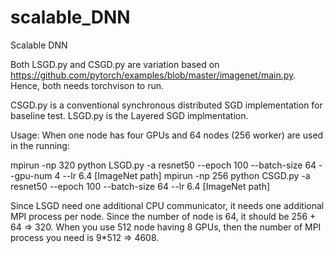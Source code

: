 # scalable_DNN
Scalable DNN

Both LSGD.py and CSGD.py are variation based on https://github.com/pytorch/examples/blob/master/imagenet/main.py.
Hence, both needs torchvison to run.

CSGD.py is a conventional synchronous distributed SGD implementation for baseline test.
LSGD.py is the Layered SGD implmentation.

Usage:
When one node has four GPUs and 64 nodes (256 worker) are used in the running:

mpirun -np 320 python LSGD.py -a resnet50 --epoch 100 --batch-size 64 --gpu-num 4 --lr 6.4 [ImageNet path]
mpirun -np 256 python CSGD.py -a resnet50 --epoch 100 --batch-size 64 --lr 6.4 [ImageNet path]


Since LSGD need one additional CPU communicator, it needs one additional MPI process per node.
Since the number of node is 64, it should be 256 + 64 => 320.
When you use 512 node having 8 GPUs, then the number of MPI process you need is 9*512 => 4608.

